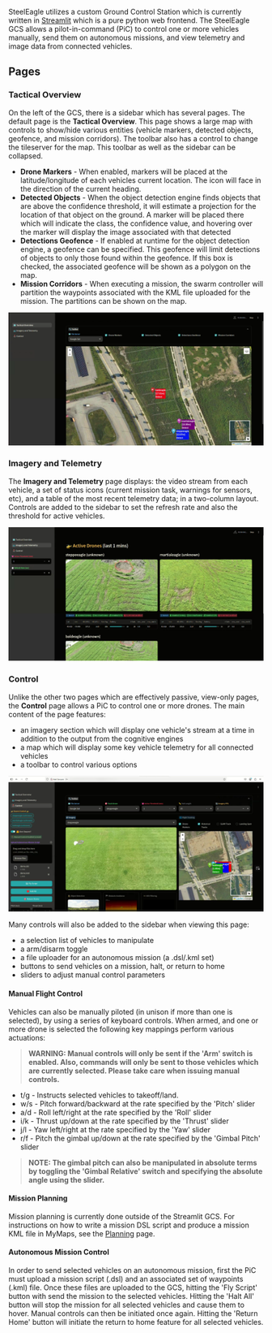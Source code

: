 SteelEagle utilizes a custom Ground Control Station which is currently written in [Streamlit](https://streamlit.io) which is a pure python web frontend. The SteelEagle GCS allows a pilot-in-command (PiC) to control one or more vehicles manually, send them on autonomous missions, and view telemetry and image data from connected vehicles.

## Pages


### Tactical Overview
On the left of the GCS, there is a sidebar which has several pages. The default page is the __Tactical Overview__. This page shows a large map with controls to show/hide various entities (vehicle markers, detected objects, geofence, and mission corridors). The toolbar also has a control to change the tileserver for the map. This toolbar as well as the sidebar can be collapsed.

* __Drone Markers__ - When enabled, markers will be placed at the latitude/longitude of each vehicles current location. The icon will face in the direction of the current heading.
* __Detected Objects__ - When the object detection engine finds objects that are above the confidence threshold, it will estimate a projection for the location of that object on the ground. A marker will be placed there which will indicate the class, the confidence value, and hovering over the marker will display the image associated with that detected
* __Detections Geofence__ - If enabled at runtime for the object detection engine, a geofence can be specified. This geofence will limit detections of objects to only those found within the geofence. If this box is checked, the associated geofence will be shown as a polygon on the map.
* __Mission Corridors__ - When executing a mission, the swarm controller will partition the waypoints associated with the KML file uploaded for the mission. The partitions can be shown on the map.

<img src="../assets/gcs/overview.png">

### Imagery and Telemetry

The __Imagery and Telemetry__ page displays: the video stream from each vehicle, a set of status icons (current mission task, warnings for sensors, etc), and a table of the most recent telemetry data; in a two-column layout. Controls are added to the sidebar to set the refresh rate and also the threshold for active vehicles.

<img src="../assets/gcs/imagery.png">


### Control

Unlike the other two pages which are effectively passive, view-only pages, the __Control__ page allows a PiC to control one or more drones.  The main content of the page features:
* an imagery section which will display one vehicle's stream at a time in addition to the output from the cognitive engines
* a map which will display some key vehicle telemetry for all connected vehicles
* a toolbar to control various options

<img src="../assets/gcs/control.png">


Many controls will also be added to the sidebar when viewing this page:
* a selection list of vehicles to manipulate
* a arm/disarm toggle
* a file uploader for an autonomous mission (a .dsl/.kml set)
* buttons to send vehicles on a mission, halt, or return to home
* sliders to adjust manual control parameters

#### Manual Flight Control
Vehicles can also be manually piloted (in unison if more than one is selected), by using a series of keyboard controls. When armed, and one or more drone is selected the following key mappings perform various actuations:

> __WARNING: Manual controls will only be sent if the 'Arm' switch is enabled. Also, commands will only be sent to those vehicles which are currently selected. Please take care when issuing manual controls.__

* t/g - Instructs selected vehicles to takeoff/land.
* w/s - Pitch forward/backward at the rate specified by the 'Pitch' slider
* a/d - Roll left/right at the rate specified by the 'Roll' slider
* i/k - Thrust up/down at the rate specified by the 'Thrust' slider
* j/l - Yaw left/right at the rate specified by the 'Yaw' slider
* r/f - Pitch the gimbal up/down at the rate specified by the 'Gimbal Pitch' slider

> __NOTE: The gimbal pitch can also be manipulated in absolute terms by toggling the 'Gimbal Relative' switch and specifying the absolute angle using the slider.__


#### Mission Planning

Mission planning is currently done outside of the Streamlit GCS. For instructions on how to write a mission DSL script and produce a mission KML file in MyMaps, see the [Planning](../dsl/plan.md) page.

#### Autonomous Mission Control

In order to send selected vehicles on an autonomous mission, first the PiC must upload a mission script (.dsl) and an associated set of waypoints (.kml) file. Once these files are uploaded to the GCS, hitting the 'Fly Script' button with send the mission to the selected vehicles. Hitting the 'Halt All' button will stop the mission for all selected vehicles and cause them to hover. Manual controls can then be initiated once again.  Hitting the 'Return Home' button will initiate the return to home feature for all selected vehicles.
